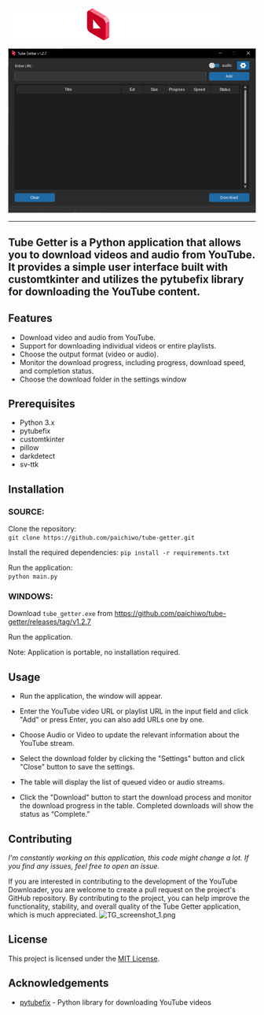 
![](images/tube_getter_logo.png)

![](screenshots/TG_screenshot_1.png)

---
Tube Getter is a Python application that allows you to download videos and audio from YouTube.
It provides a simple user interface built with customtkinter
and utilizes the pytubefix library for downloading the YouTube content.
---
## **Features**

*   Download video and audio from YouTube.
*   Support for downloading individual videos or entire playlists.
*   Choose the output format (video or audio).
*   Monitor the download progress, including progress, download speed, and completion status.
*   Choose the download folder in the settings window

## **Prerequisites**

*   Python 3.x
*   pytubefix
*   customtkinter
*   pillow
*   darkdetect
*   sv-ttk

## **Installation**

### SOURCE:

Clone the repository:   
`git clone https://github.com/paichiwo/tube-getter.git`

Install the required dependencies:
`pip install -r requirements.txt`

Run the application:   
`python main.py`


### WINDOWS:

Download `tube_getter.exe` from https://github.com/paichiwo/tube-getter/releases/tag/v1.2.7

Run the application. 

Note: Application is portable, no installation required.

## **Usage**

- Run the application, the window will appear.


- Enter the YouTube video URL or playlist URL in the input field and click "Add" or press Enter, 
you can also add URLs one by one.


- Choose Audio or Video to update the relevant information about the YouTube stream.


- Select the download folder by clicking the "Settings" button and click "Close" button to save the settings.


- The table will display the list of queued video or audio streams.


- Click the "Download" button to start the download process and monitor the download progress in the table. Completed downloads will show the status as “Complete.”

## **Contributing**

_I'm constantly working on this application, this code might change a lot._
_If you find any issues, feel free to open an issue._

If you are interested in contributing to the development of the YouTube Downloader,
you are welcome to create a pull request on the project's GitHub repository. By contributing to the project,
you can help improve the functionality, stability, and overall quality of the Tube Getter application,
which is much appreciated.
![TG_screenshot_1.png](..%2Ftube_getter_2%2Fscreenshots%2FTG_screenshot_1.png)
## **License**

This project is licensed under the [MIT License](LICENSE).

## **Acknowledgements**

*   [pytubefix](https://pytubefix.readthedocs.io/en/latest/) - Python library for downloading YouTube videos